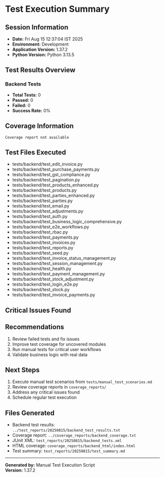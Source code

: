 # Test Execution Summary

## Session Information
- **Date:** Fri Aug 15 12:37:04 IST 2025
- **Environment:** Development
- **Application Version:** 1.37.2
- **Python Version:** Python 3.13.5

## Test Results Overview

### Backend Tests
- **Total Tests:** 0
- **Passed:** 0
- **Failed:** 0
- **Success Rate:** 0%

## Coverage Information
```
Coverage report not available
```

## Test Files Executed
- tests/backend/test_edit_invoice.py
- tests/backend/test_purchase_payments.py
- tests/backend/test_gst_compliance.py
- tests/backend/test_pagination.py
- tests/backend/test_products_enhanced.py
- tests/backend/test_products.py
- tests/backend/test_parties_enhanced.py
- tests/backend/test_parties.py
- tests/backend/test_email.py
- tests/backend/test_adjustments.py
- tests/backend/test_auth.py
- tests/backend/test_business_logic_comprehensive.py
- tests/backend/test_e2e_workflows.py
- tests/backend/test_rbac.py
- tests/backend/test_payments.py
- tests/backend/test_invoices.py
- tests/backend/test_reports.py
- tests/backend/test_seed.py
- tests/backend/test_invoice_status_management.py
- tests/backend/test_session_management.py
- tests/backend/test_health.py
- tests/backend/test_payment_management.py
- tests/backend/test_stock_adjustment.py
- tests/backend/test_login_e2e.py
- tests/backend/test_stock.py
- tests/backend/test_invoice_payments.py

## Critical Issues Found


## Recommendations
1. Review failed tests and fix issues
2. Improve test coverage for uncovered modules
3. Run manual tests for critical user workflows
4. Validate business logic with real data

## Next Steps
1. Execute manual test scenarios from `tests/manual_test_scenarios.md`
2. Review coverage reports in `coverage_reports/`
3. Address any critical issues found
4. Schedule regular test execution

## Files Generated
- Backend test results: `../test_reports/20250815/backend_test_results.txt`
- Coverage report: `../coverage_reports/backend_coverage.txt`
- JUnit XML: `test_reports/20250815/backend_tests.xml`
- HTML coverage: `coverage_reports/backend_html/index.html`
- Test summary: `test_reports/20250815/test_summary.md`

---
**Generated by:** Manual Test Execution Script  
**Version:** 1.37.2
